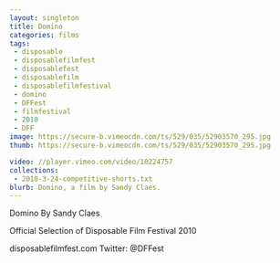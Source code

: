```yaml
---
layout: singleton
title: Domino
categories: films
tags:
 - disposable
 - disposablefilmfest
 - disposablefest
 - disposablefilm
 - disposablefilmfestival
 - domino
 - DFFest
 - filmfestival
 - 2010
 - DFF
image: https://secure-b.vimeocdn.com/ts/529/035/52903570_295.jpg
thumb: https://secure-b.vimeocdn.com/ts/529/035/52903570_295.jpg

video: //player.vimeo.com/video/10224757
collections:
 - 2010-3-24-competitive-shorts.txt
blurb: Domino, a film by Sandy Claes.
---
```


Domino
By Sandy Claes

Official Selection of Disposable Film Festival 2010

disposablefilmfest.com
Twitter: @DFFest